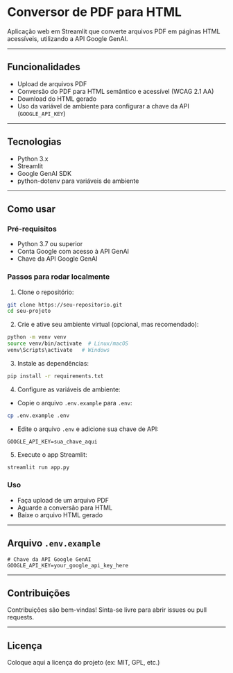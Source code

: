 
# Conversor de PDF para HTML

Aplicação web em Streamlit que converte arquivos PDF em páginas HTML acessíveis, utilizando a API Google GenAI.

---

## Funcionalidades

- Upload de arquivos PDF
- Conversão do PDF para HTML semântico e acessível (WCAG 2.1 AA)
- Download do HTML gerado
- Uso da variável de ambiente para configurar a chave da API (`GOOGLE_API_KEY`)

---

## Tecnologias

- Python 3.x
- Streamlit
- Google GenAI SDK
- python-dotenv para variáveis de ambiente

---

## Como usar

### Pré-requisitos

- Python 3.7 ou superior
- Conta Google com acesso à API GenAI
- Chave da API Google GenAI

### Passos para rodar localmente

1. Clone o repositório:

```bash
git clone https://seu-repositorio.git
cd seu-projeto
```

2. Crie e ative seu ambiente virtual (opcional, mas recomendado):

```bash
python -m venv venv
source venv/bin/activate  # Linux/macOS
venv\Scripts\activate   # Windows
```

3. Instale as dependências:

```bash
pip install -r requirements.txt
```

4. Configure as variáveis de ambiente:

- Copie o arquivo `.env.example` para `.env`:

```bash
cp .env.example .env
```

- Edite o arquivo `.env` e adicione sua chave de API:

```env
GOOGLE_API_KEY=sua_chave_aqui
```

5. Execute o app Streamlit:

```bash
streamlit run app.py
```

### Uso

- Faça upload de um arquivo PDF
- Aguarde a conversão para HTML
- Baixe o arquivo HTML gerado

---

## Arquivo `.env.example`

```env
# Chave da API Google GenAI
GOOGLE_API_KEY=your_google_api_key_here
```

---

## Contribuições

Contribuições são bem-vindas! Sinta-se livre para abrir issues ou pull requests.

---

## Licença

Coloque aqui a licença do projeto (ex: MIT, GPL, etc.)
